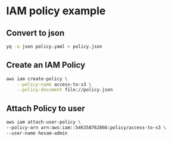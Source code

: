 # IAM policy example


## Convert to json

```sh
yq -o json policy.yaml > policy.json
```

## Create an IAM Policy

```sh
aws iam create-policy \
    --policy-name access-to-s3 \
    --policy-document file://policy.json
```

## Attach Policy to user

```sh
aws iam attach-user-policy \
--policy-arn arn:aws:iam::546358762866:policy/access-to-s3 \
--user-name hesam-admin
```
